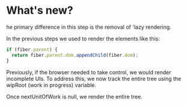 # What's new?

he primary difference in this step is the removal of 'lazy rendering.

In the previous steps we used to render the elements like this:

```js
if (fiber.parent) {
  return fiber.parent.dom.appendChild(fiber.dom);
}
```

Previously, if the browser needed to take control, we would render incomplete UIs. To address this, we now track the entire tree
using the wipRoot (work in progress) variable.

Once nextUnitOfWork is null, we render the entire tree.
